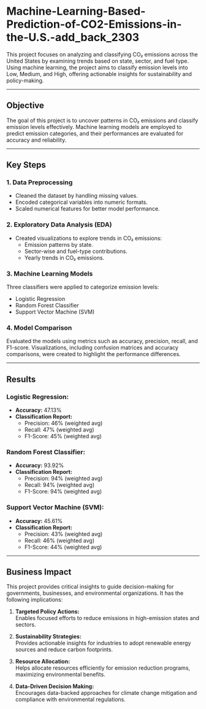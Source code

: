 # Machine-Learning-Based-Prediction-of-CO2-Emissions-in-the-U.S.-add_back_2303
This project focuses on analyzing and classifying CO₂ emissions across the United States by examining trends based on state, sector, and fuel type. Using machine learning, the project aims to classify emission levels into Low, Medium, and High, offering actionable insights for sustainability and policy-making.

---

## **Objective**

The goal of this project is to uncover patterns in CO₂ emissions and classify emission levels effectively. Machine learning models are employed to predict emission categories, and their performances are evaluated for accuracy and reliability.

---

## **Key Steps**

### **1. Data Preprocessing**
- Cleaned the dataset by handling missing values.
- Encoded categorical variables into numeric formats.
- Scaled numerical features for better model performance.

### **2. Exploratory Data Analysis (EDA)**
- Created visualizations to explore trends in CO₂ emissions:
  - Emission patterns by state.
  - Sector-wise and fuel-type contributions.
  - Yearly trends in CO₂ emissions.

### **3. Machine Learning Models**
Three classifiers were applied to categorize emission levels:
- Logistic Regression
- Random Forest Classifier
- Support Vector Machine (SVM)

### **4. Model Comparison**
Evaluated the models using metrics such as accuracy, precision, recall, and F1-score. Visualizations, including confusion matrices and accuracy comparisons, were created to highlight the performance differences.

---

## **Results**

### Logistic Regression:
- **Accuracy:** 47.13%  
- **Classification Report:**  
  - Precision: 46% (weighted avg)  
  - Recall: 47% (weighted avg)  
  - F1-Score: 45% (weighted avg)

### Random Forest Classifier:
- **Accuracy:** 93.92%  
- **Classification Report:**  
  - Precision: 94% (weighted avg)  
  - Recall: 94% (weighted avg)  
  - F1-Score: 94% (weighted avg)

### Support Vector Machine (SVM):
- **Accuracy:** 45.61%  
- **Classification Report:**  
  - Precision: 43% (weighted avg)  
  - Recall: 46% (weighted avg)  
  - F1-Score: 44% (weighted avg)

---

## **Business Impact**

This project provides critical insights to guide decision-making for governments, businesses, and environmental organizations. It has the following implications:

1. **Targeted Policy Actions:**  
   Enables focused efforts to reduce emissions in high-emission states and sectors.

2. **Sustainability Strategies:**  
   Provides actionable insights for industries to adopt renewable energy sources and reduce carbon footprints.

3. **Resource Allocation:**  
   Helps allocate resources efficiently for emission reduction programs, maximizing environmental benefits.

4. **Data-Driven Decision Making:**  
   Encourages data-backed approaches for climate change mitigation and compliance with environmental regulations.


